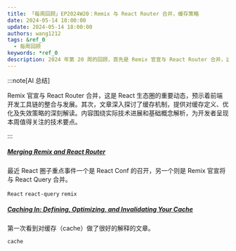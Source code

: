 ```yaml
---
title: 「每周回顾」EP2024W20：Remix 与 React Router 合并，缓存策略
date: 2024-05-14 18:00:00
update: 2024-05-14 18:00:00
authors: wang1212
tags: &ref_0
  - 每周回顾
keywords: *ref_0
description: 2024 年第 20 周的回顾，首先是 Remix 官宣与 React Router 合并，这是 React 生态圈的重要动态，预示着前端开发工具链的整合与发展。其次，文章深入探讨了缓存机制，提供对缓存定义、优化及失效策略的深刻解读。内容围绕实际技术进展和基础概念解析，为开发者呈现本周值得关注的技术要点。
---
```


:::note[AI 总结]

Remix 官宣与 React Router 合并，这是 React 生态圈的重要动态，预示着前端开发工具链的整合与发展。其次，文章深入探讨了缓存机制，提供对缓存定义、优化及失效策略的深刻解读。内容围绕实际技术进展和基础概念解析，为开发者呈现本周值得关注的技术要点。

:::

<!-- truncate -->

##### [Merging Remix and React Router](https://remix.run/blog/merging-remix-and-react-router)

最近 React 圈子重点事件一个是 React Conf 的召开，另一个则是 Remix 官宣将与 React Query 合并。

`React` `react-query` `remix`

##### [Caching In: Defining, Optimizing, and Invalidating Your Cache](https://stack.convex.dev/caching-in)

第一次看到对缓存（cache）做了很好的解释的文章。

`cache`
